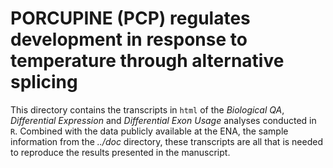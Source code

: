 # PORCUPINE (PCP) regulates development in response to temperature through alternative splicing

This directory contains the transcripts in `html` of the _Biological QA_, _Differential Expression_ and _Differential Exon Usage_ analyses conducted in `R`. Combined with the data publicly available at the ENA, the sample information from the _../doc_ directory, these transcripts are all that is needed to reproduce the results presented in the manuscript. 

